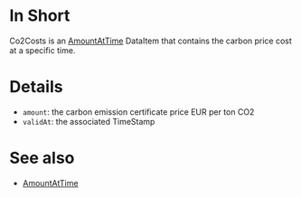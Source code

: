 # In Short

Co2Costs is an [AmountAtTime](./AmountAtTime.md) DataItem that contains the carbon price cost at a specific time.

# Details

* `amount`: the carbon emission certificate price EUR per ton CO2
* `validAt`: the associated TimeStamp

# See also

* [AmountAtTime](./AmountAtTime.md)